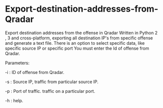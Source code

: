 # Export-destination-addresses-from-Qradar

Export destination addresses from the offense in Qradar 
Written in Python 2 , 3 and cross-platform, exporting all destination IP's from specific offense and generate a text file.
There is an option to select specific data, like specific source IP or specific port
You must enter the Id of offense from Qradar.

Parameters:

-i : ID of offense from Qradar.

-s : Source IP, traffic from particular source IP.

-p : Port of traffic. traffic on a particular port.

-h : help. 

